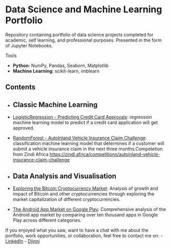 # Data Science and Machine Learning Portfolio

Repository containing portfolio of data science projects completed for academic, self learning, and professional purposes. Presented in the form of Jupyter Notebooks.

Tools

- **Python**:  NumPy, Pandas, Seaborn, Matplotlib
- **Machine Learning**: scikit-learn, imblearn

## Contents
- ## Classic Machine Learning

 - [LogisticRegression - Predicting Credit Card Approvals](https://github.com/Avtandyl/Portfolio/blob/master/Predicting%20Credit%20Card%20Approvals.ipynb): regression machine learning model to predict if a credit card application will get approved.

- [RandomForest - AutoInland Vehicle Insurance Claim Challenge](https://github.com/Avtandyl/Portfolio/blob/master/AutoInland%20Vehicle%20Insurance%20Claim%20Challenge.ipynb): classification machine learning model that determines if a customer will submit a vehicle insurance claim in the next three months.Competetion from Zindi Africa https://zindi.africa/competitions/autoinland-vehicle-insurance-claim-challenge


- ## Data Analysis and Visualisation
 - [Exploring the Bitcoin Cryptocurrency Market](https://github.com/Avtandyl/Portfolio/blob/master/Exploring%20the%20Bitcoin%20Cryptocurrency%20Market.ipynb): Analysis of growth and impact of Bitcoin and other cryptocurrencies through exploring the market capitalization of different cryptocurrencies.

 - [The Android App Market on Google Play](https://github.com/Avtandyl/Portfolio/blob/master/The%20Android%20App%20Market%20on%20Google%20Play.ipynb): Comprehensive analysis of the Android app market by comparing over ten thousand apps in Google Play across different categories.

If you enjoyed what you saw, want to have a chat with me about the portfolio, work opportunities, or collaboration, feel free to contact me on:
    - [LinkedIn](https://www.linkedin.com/in/avtandilrudenko/)
    - [Djinni](https://djinni.co/q/d305750e30/)
